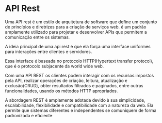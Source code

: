 # API Rest

Uma API rest é um estilo de arquitetura de software que define um conjunto de princípios e diretrizes para a criação de serviços web.
é um padrão amplamente utilizado para projetar e desenvolver APIs que permitem a comunicação entre os sistemas.

A ideia principal de uma api rest é que ela força uma interface uniformes para interações entre clientes e servidores.

Essa interface é baseada no protocolo HTTP(Hypertext transfer protocol), que é o protocolo subjacente da world wide web.

Com uma API REST os clientes podem interagir com os recursos impostos pela API, realizar operações de criação, leitura, atualização e exclusão(CRUD), obter resultados filtrados e paginados, entre outras funcionalidades, usando os métodos HTTP apropriados.

A abordagem REST é amplamente adotada devido à sua simplicidade, escalabilidade, flexibilidade e compatibilidade com a natureza da web.
Ela permite que sistemas diferentes e independentes se comuniquem de forma padronizada e eficiente
